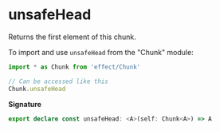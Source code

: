 # unsafeHead

Returns the first element of this chunk.

To import and use `unsafeHead` from the "Chunk" module:

```ts
import * as Chunk from 'effect/Chunk'

// Can be accessed like this
Chunk.unsafeHead
```

**Signature**

```ts
export declare const unsafeHead: <A>(self: Chunk<A>) => A
```
